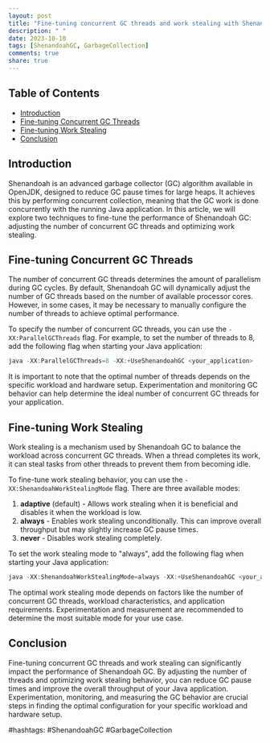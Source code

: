 ```yaml
---
layout: post
title: "Fine-tuning concurrent GC threads and work stealing with Shenandoah GC"
description: " "
date: 2023-10-10
tags: [ShenandoahGC, GarbageCollection]
comments: true
share: true
---
```


## Table of Contents
- [Introduction](#introduction)
- [Fine-tuning Concurrent GC Threads](#fine-tuning-concurrent-gc-threads)
- [Fine-tuning Work Stealing](#fine-tuning-work-stealing)
- [Conclusion](#conclusion)

## Introduction
Shenandoah is an advanced garbage collector (GC) algorithm available in OpenJDK, designed to reduce GC pause times for large heaps. It achieves this by performing concurrent collection, meaning that the GC work is done concurrently with the running Java application. In this article, we will explore two techniques to fine-tune the performance of Shenandoah GC: adjusting the number of concurrent GC threads and optimizing work stealing.

## Fine-tuning Concurrent GC Threads
The number of concurrent GC threads determines the amount of parallelism during GC cycles. By default, Shenandoah GC will dynamically adjust the number of GC threads based on the number of available processor cores. However, in some cases, it may be necessary to manually configure the number of threads to achieve optimal performance.

To specify the number of concurrent GC threads, you can use the `-XX:ParallelGCThreads` flag. For example, to set the number of threads to 8, add the following flag when starting your Java application:

```java
java -XX:ParallelGCThreads=8 -XX:+UseShenandoahGC <your_application>
```

It is important to note that the optimal number of threads depends on the specific workload and hardware setup. Experimentation and monitoring GC behavior can help determine the ideal number of concurrent GC threads for your application.

## Fine-tuning Work Stealing
Work stealing is a mechanism used by Shenandoah GC to balance the workload across concurrent GC threads. When a thread completes its work, it can steal tasks from other threads to prevent them from becoming idle.

To fine-tune work stealing behavior, you can use the `-XX:ShenandoahWorkStealingMode` flag. There are three available modes:

1. **adaptive** (default) - Allows work stealing when it is beneficial and disables it when the workload is low.
2. **always** - Enables work stealing unconditionally. This can improve overall throughput but may slightly increase GC pause times.
3. **never** - Disables work stealing completely.

To set the work stealing mode to "always", add the following flag when starting your Java application:

```java
java -XX:ShenandoahWorkStealingMode=always -XX:+UseShenandoahGC <your_application>
```

The optimal work stealing mode depends on factors like the number of concurrent GC threads, workload characteristics, and application requirements. Experimentation and measurement are recommended to determine the most suitable mode for your use case.

## Conclusion
Fine-tuning concurrent GC threads and work stealing can significantly impact the performance of Shenandoah GC. By adjusting the number of threads and optimizing work stealing behavior, you can reduce GC pause times and improve the overall throughput of your Java application. Experimentation, monitoring, and measuring the GC behavior are crucial steps in finding the optimal configuration for your specific workload and hardware setup. 

#hashtags: #ShenandoahGC #GarbageCollection